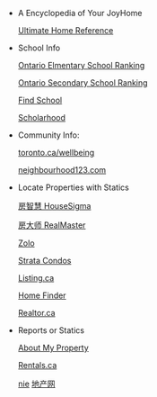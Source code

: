 ﻿


- A Encyclopedia of Your JoyHome

    <p><a href="https://drive.google.com/drive/folders/10kZmiCIEMvQ0fgXmz1mSZPUC78iwF24U?usp=sharing" target="_blank">Ultimate Home Reference</a></p>
    
- School Info

    <p><a href="http://ontario.compareschoolrankings.org/elementary/SchoolsByRankLocationName.aspx" target="_blank">Ontario Elmentary School Ranking</a></p>

    <p><a href="http://britishcolumbia.compareschoolrankings.org/secondary/SchoolsByRankLocationName.aspx" target="_blank">Ontario Secondary School Ranking</a></p> 

    <p><a href="http://findschool.ca" target="_blank">Find School</a></p>

    <p><a href="http://scholarhood.ca" target="_blank">Scholarhood</a></p>

- Community Info:

    <p><a href="http://toronto.ca/wellbeing" target="_blank">toronto.ca/wellbeing</a></p>

    <p><a href="http://neighbourhood123.com" target="_blank">neighbourhood123.com</a></p>

- Locate Properties with Statics

    <p><a href="https://housesigma.com/web/en" target="_blank">房智慧 HouseSigma</a></p>

    <p><a href="https://www.realmaster.com" target="_blank">房大师 RealMaster</a></p>

    <p><a href="http://zolo.ca" target="_blank">Zolo</a></p>

    <p><a href="http://strata.ca" target="_blank">Strata Condos</a></p>

    <p><a href="http://listing.ca" target="_blank">Listing.ca</a></p>

    <p><a href="http://homefinder.ca" target="_blank">Home Finder</a></p>
   
    <p><a href="http://realtor.ca" target="_blank">Realtor.ca</a></p>

- Reports or Statics

    <p><a href="http://aboutmyproperty.ca" target="_blank">About My Property</a></p>

    <p><a href="https://rentals.ca" target="_blank">Rentals.ca</a></p>
    
    [nie](https://realtornie.com/)
    [地产网](https://livingmaple.wordpress.com/)
    
